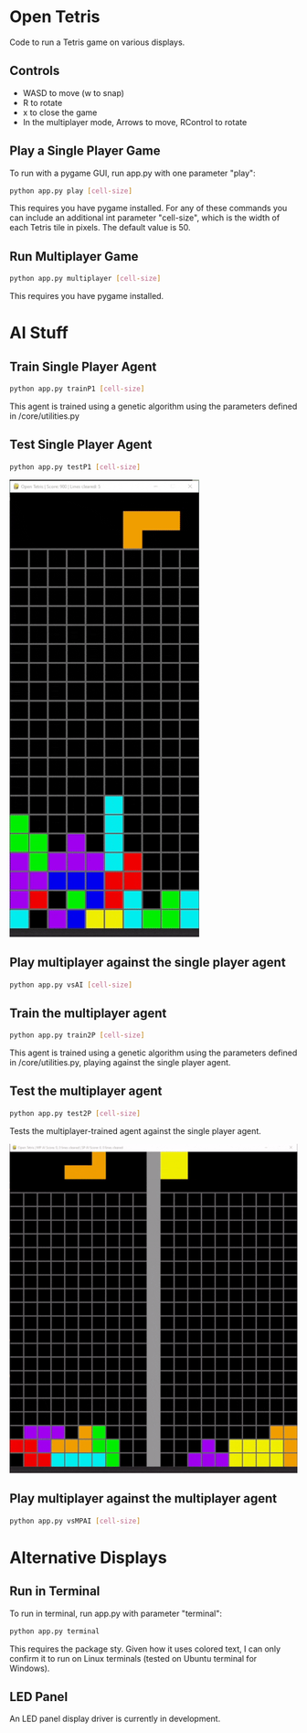 # Open Tetris
Code to run a Tetris game on various displays.

## Controls
- WASD to move (w to snap)
- R to rotate
- x to close the game
- In the multiplayer mode, Arrows to move, RControl to rotate

## Play a Single Player Game
To run with a pygame GUI, run app.py with one parameter "play":
```bash
python app.py play [cell-size]
```
This requires you have pygame installed. For any of these commands you can include an additional int parameter "cell-size", which is the width of each Tetris tile in pixels. The default value is 50.

## Run Multiplayer Game 
```bash
python app.py multiplayer [cell-size]
```
This requires you have pygame installed.

# AI Stuff

## Train Single Player Agent
```bash
python app.py trainP1 [cell-size]
```
This agent is trained using a genetic algorithm using the parameters defined in /core/utilities.py

## Test Single Player Agent
```bash
python app.py testP1 [cell-size]
```
![A gif demonstrating the single player agent in action](/single_player/demonstration.gif)

## Play multiplayer against the single player agent
```bash
python app.py vsAI [cell-size]
```

## Train the multiplayer agent
```bash
python app.py train2P [cell-size]
```
This agent is trained using a genetic algorithm using the parameters defined in /core/utilities.py, playing against the single player agent.

## Test the multiplayer agent
```bash
python app.py test2P [cell-size]
```
Tests the multiplayer-trained agent against the single player agent.

![A gif demonstrating the multiplayer agent in action. Multiplayer on the left, single-player on the right.](/multiplayer/demonstration.gif)


## Play multiplayer against the multiplayer agent
```bash
python app.py vsMPAI [cell-size]
```

# Alternative Displays

## Run in Terminal
To run in terminal, run app.py with parameter "terminal":
```bash
python app.py terminal
```
This requires the package sty. Given how it uses colored text, I can only confirm it to run on Linux terminals 
(tested on Ubuntu terminal for Windows).

## LED Panel

An LED panel display driver is currently in development.

